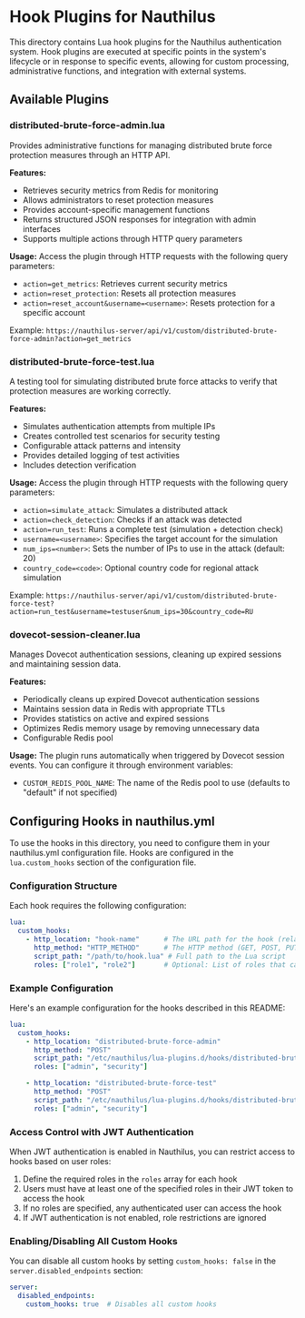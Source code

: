 # Hook Plugins for Nauthilus

This directory contains Lua hook plugins for the Nauthilus authentication system. Hook plugins are executed at specific points in the system's lifecycle or in response to specific events, allowing for custom processing, administrative functions, and integration with external systems.

## Available Plugins

### distributed-brute-force-admin.lua
Provides administrative functions for managing distributed brute force protection measures through an HTTP API.

**Features:**
- Retrieves security metrics from Redis for monitoring
- Allows administrators to reset protection measures
- Provides account-specific management functions
- Returns structured JSON responses for integration with admin interfaces
- Supports multiple actions through HTTP query parameters

**Usage:**
Access the plugin through HTTP requests with the following query parameters:
- `action=get_metrics`: Retrieves current security metrics
- `action=reset_protection`: Resets all protection measures
- `action=reset_account&username=<username>`: Resets protection for a specific account

Example: `https://nauthilus-server/api/v1/custom/distributed-brute-force-admin?action=get_metrics`

### distributed-brute-force-test.lua
A testing tool for simulating distributed brute force attacks to verify that protection measures are working correctly.

**Features:**
- Simulates authentication attempts from multiple IPs
- Creates controlled test scenarios for security testing
- Configurable attack patterns and intensity
- Provides detailed logging of test activities
- Includes detection verification

**Usage:**
Access the plugin through HTTP requests with the following query parameters:
- `action=simulate_attack`: Simulates a distributed attack
- `action=check_detection`: Checks if an attack was detected
- `action=run_test`: Runs a complete test (simulation + detection check)
- `username=<username>`: Specifies the target account for the simulation
- `num_ips=<number>`: Sets the number of IPs to use in the attack (default: 20)
- `country_code=<code>`: Optional country code for regional attack simulation

Example: `https://nauthilus-server/api/v1/custom/distributed-brute-force-test?action=run_test&username=testuser&num_ips=30&country_code=RU`

### dovecot-session-cleaner.lua
Manages Dovecot authentication sessions, cleaning up expired sessions and maintaining session data.

**Features:**
- Periodically cleans up expired Dovecot authentication sessions
- Maintains session data in Redis with appropriate TTLs
- Provides statistics on active and expired sessions
- Optimizes Redis memory usage by removing unnecessary data
- Configurable Redis pool

**Usage:**
The plugin runs automatically when triggered by Dovecot session events. You can configure it through environment variables:
- `CUSTOM_REDIS_POOL_NAME`: The name of the Redis pool to use (defaults to "default" if not specified)

## Configuring Hooks in nauthilus.yml

To use the hooks in this directory, you need to configure them in your nauthilus.yml configuration file. Hooks are configured in the `lua.custom_hooks` section of the configuration file.

### Configuration Structure

Each hook requires the following configuration:

```yaml
lua:
  custom_hooks:
    - http_location: "hook-name"      # The URL path for the hook (relative to /api/v1/custom/)
      http_method: "HTTP_METHOD"      # The HTTP method (GET, POST, PUT, DELETE, PATCH)
      script_path: "/path/to/hook.lua" # Full path to the Lua script
      roles: ["role1", "role2"]       # Optional: List of roles that can access this hook when JWT auth is enabled
```

### Example Configuration

Here's an example configuration for the hooks described in this README:

```yaml
lua:
  custom_hooks:
    - http_location: "distributed-brute-force-admin"
      http_method: "POST"
      script_path: "/etc/nauthilus/lua-plugins.d/hooks/distributed-brute-force-admin.lua"
      roles: ["admin", "security"]

    - http_location: "distributed-brute-force-test"
      http_method: "POST"
      script_path: "/etc/nauthilus/lua-plugins.d/hooks/distributed-brute-force-test.lua"
      roles: ["admin", "security"]
```

### Access Control with JWT Authentication

When JWT authentication is enabled in Nauthilus, you can restrict access to hooks based on user roles:

1. Define the required roles in the `roles` array for each hook
2. Users must have at least one of the specified roles in their JWT token to access the hook
3. If no roles are specified, any authenticated user can access the hook
4. If JWT authentication is not enabled, role restrictions are ignored

### Enabling/Disabling All Custom Hooks

You can disable all custom hooks by setting `custom_hooks: false` in the `server.disabled_endpoints` section:

```yaml
server:
  disabled_endpoints:
    custom_hooks: true  # Disables all custom hooks
```
